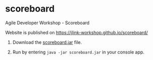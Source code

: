 # scoreboard
Agile Developer Workshop - Scoreboard

Website is published on https://jlink-workshop.github.io/scoreboard/

1. Download the [scoreboard.jar](./scoreboard.jar) file.
 
2. Run by entering `java -jar scoreboard.jar` in your console app.
